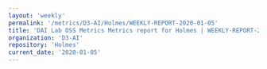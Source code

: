 ```yaml
---
layout: 'weekly'
permalink: '/metrics/D3-AI/Holmes/WEEKLY-REPORT-2020-01-05'
title: 'DAI Lab OSS Metrics Metrics report for Holmes | WEEKLY-REPORT-2020-01-05'
organization: 'D3-AI'
repository: 'Holmes'
current_date: '2020-01-05'
---
```

